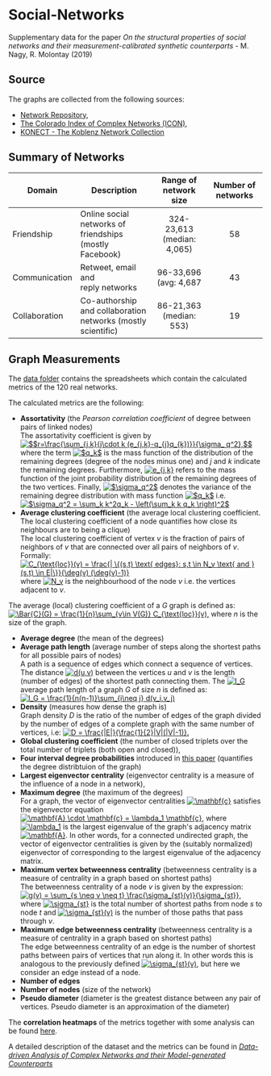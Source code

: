 # Social-Networks
Supplementary data for the paper *On the structural properties of social networks and their measurement-calibrated synthetic counterparts* - M. Nagy, R. Molontay (2019)


## Source
The graphs are collected from the following sources: 
* [Network Repository](http://networkrepository.com), 
* [The Colorado Index of Complex Networks (ICON)](http://networkrepository.com),  
* [KONECT - The Koblenz Network Collection](http://konect.uni-koblenz.de/)

## Summary of Networks


| Domain | Description | Range of network size | Number of networks |
|-----------------|--------------------------------------------------------------|:---------------------------------------:|:--------------:|
| Friendship | Online social networks of <br> friendships (mostly Facebook) | 324-23,613 <br> (median: 4,065) | 58 |
| Communication | Retweet, email and <br> reply networks | 96-33,696 <br> (avg: 4,687 | 43 |
| Collaboration | Co-authorship and collaboration <br> networks (mostly scientific) | 86-21,363 <br> (median: 553) | 19 |



## Graph Measurements
The [data folder](./data) contains the spreadsheets which contain the calculated metrics of the 120 real networks. 

The calculated metrics are the following:
- **Assortativity** (the *Pearson correlation coefficient* of degree between pairs of linked nodes) <br> 
The assortativity coefficient is given by  <a href="https://www.codecogs.com/eqnedit.php?latex=$$r=\frac{\sum_{j,k}{j\cdot&space;k&space;(e_{j,k}-q_{j}q_{k})}}{\sigma_&space;q^2},$$" target="_blank"><img src="https://latex.codecogs.com/gif.latex?$$r=\frac{\sum_{j,k}{j\cdot&space;k&space;(e_{j,k}-q_{j}q_{k})}}{\sigma_&space;q^2},$$" title="$$r=\frac{\sum_{j,k}{j\cdot k (e_{j,k}-q_{j}q_{k})}}{\sigma_ q^2},$$" /></a> where the term <a href="https://www.codecogs.com/eqnedit.php?latex=$q_k$" target="_blank"><img src="https://latex.codecogs.com/gif.latex?$q_k$" title="$q_k$" /></a> is the mass function of the distribution of the remaining degrees (degree of the nodes minus one) and *j* and *k* indicate the remaining degrees. Furthermore, <a href="https://www.codecogs.com/eqnedit.php?latex=e_{j,k}" target="_blank"><img src="https://latex.codecogs.com/gif.latex?e_{j,k}" title="e_{j,k}" /></a> refers to the mass function of the joint probability distribution of the remaining degrees of the two vertices. 
Finally, <a href="https://www.codecogs.com/eqnedit.php?latex=$\sigma_q^2$" target="_blank"><img src="https://latex.codecogs.com/gif.latex?$\sigma_q^2$" title="$\sigma_q^2$" /></a> denotes the variance of the remaining degree distribution with mass function <a href="https://www.codecogs.com/eqnedit.php?latex=$q_k$" target="_blank"><img src="https://latex.codecogs.com/gif.latex?$q_k$" title="$q_k$" /></a>   i.e. <a href="https://www.codecogs.com/eqnedit.php?latex=$\sigma_q^2&space;=&space;\sum_k&space;k^2q_k&space;-&space;\left(\sum_k&space;k&space;q_k&space;\right)^2$" target="_blank"><img src="https://latex.codecogs.com/gif.latex?$\sigma_q^2&space;=&space;\sum_k&space;k^2q_k&space;-&space;\left(\sum_k&space;k&space;q_k&space;\right)^2$" title="$\sigma_q^2 = \sum_k k^2q_k - \left(\sum_k k q_k \right)^2$" /></a> 
- **Average clustering coefficient** (the average local clustering coefficient. The local clustering coefficient of a node  quantifies how close its neighbours are to being a clique) <br>
The local clustering coefficient of vertex *v* is the fraction of pairs of neighbors of *v* that are connected over all pairs of neighbors of *v*. Formally:
<a href="https://www.codecogs.com/eqnedit.php?latex=C_{\text{loc}}(v)&space;=&space;\frac{|&space;\{(s,t)&space;\text{&space;edges}:&space;s,t&space;\in&space;N_v&space;\text{&space;and&space;}&space;(s,t)&space;\in&space;E|\}}{\deg(v)&space;(\deg(v)-1)}" target="_blank"><img src="https://latex.codecogs.com/gif.latex?C_{\text{loc}}(v)&space;=&space;\frac{|&space;\{(s,t)&space;\text{&space;edges}:&space;s,t&space;\in&space;N_v&space;\text{&space;and&space;}&space;(s,t)&space;\in&space;E|\}}{\deg(v)&space;(\deg(v)-1)}" title="C_{\text{loc}}(v) = \frac{| \{(s,t) \text{ edges}: s,t \in N_v \text{ and } (s,t) \in E|\}}{\deg(v) (\deg(v)-1)}" /></a>
where <a href="https://www.codecogs.com/eqnedit.php?latex=N_v" target="_blank"><img src="https://latex.codecogs.com/gif.latex?N_v" title="N_v" /></a> is the neighbourhood  of the node *v* i.e. the vertices adjacent to *v*.

The average (local) clustering coefficient of a *G* graph is defined as:
<a href="https://www.codecogs.com/eqnedit.php?latex=\Bar{C}(G)&space;=&space;\frac{1}{n}\sum_{v\in&space;V(G)}&space;C_{\text{loc}}(v)," target="_blank"><img src="https://latex.codecogs.com/gif.latex?\Bar{C}(G)&space;=&space;\frac{1}{n}\sum_{v\in&space;V(G)}&space;C_{\text{loc}}(v)," title="\Bar{C}(G) = \frac{1}{n}\sum_{v\in V(G)} C_{\text{loc}}(v)," /></a> where *n* is the size of the graph.
- **Average degree** (the mean of the degrees) 
- **Average path length** (average number of steps along the shortest paths for all possible pairs of nodes) <br>
A path is a sequence of edges which connect a sequence of vertices. The distance <a href="https://www.codecogs.com/eqnedit.php?latex=d(u,v)" target="_blank"><img src="https://latex.codecogs.com/gif.latex?d(u,v)" title="d(u,v)" /></a> between the vertices *u* and *v* is the length (number of edges) of the shortest path connecting them. The <a href="https://www.codecogs.com/eqnedit.php?latex=l_G" target="_blank"><img src="https://latex.codecogs.com/gif.latex?l_G" title="l_G" /></a> average path length of a graph *G* of size *n* is defined as:
<a href="https://www.codecogs.com/eqnedit.php?latex=l_G&space;=&space;\frac{1}{n(n-1)}\sum_{i\neq&space;j}&space;d(v_i,v_j)" target="_blank"><img src="https://latex.codecogs.com/gif.latex?l_G&space;=&space;\frac{1}{n(n-1)}\sum_{i\neq&space;j}&space;d(v_i,v_j)" title="l_G = \frac{1}{n(n-1)}\sum_{i\neq j} d(v_i,v_j)" /></a>
- **Density** (measures how dense the graph is) <br>
Graph density *D* is the ratio of the number of edges of the graph divided by the number of edges of a complete graph with the same number of vertices, i.e: <a href="https://www.codecogs.com/eqnedit.php?latex=D&space;=&space;\frac{|E|}{\frac{1}{2}|V|(|V|-1)}." target="_blank"><img src="https://latex.codecogs.com/gif.latex?D&space;=&space;\frac{|E|}{\frac{1}{2}|V|(|V|-1)}." title="D = \frac{|E|}{\frac{1}{2}|V|(|V|-1)}." /></a>
- **Global clustering coefficient** (the number of closed triplets over the total number of triplets (both open and closed)), 
- **Four interval degree probabilities** introduced in [this paper](https://ieeexplore.ieee.org/abstract/document/7000748) (quantifies the degree distribtuion of the graph)
- **Largest eigenvector centrality** (eigenvector centrality is a measure of the influence of a node in a network), 
- **Maximum degree** (the maximum of the degrees) <br>
For a graph, the vector of eigenvector centralities <a href="https://www.codecogs.com/eqnedit.php?latex=\mathbf{c}" target="_blank"><img src="https://latex.codecogs.com/gif.latex?\mathbf{c}" title="\mathbf{c}" /></a> satisfies the eigenvector equation <a href="https://www.codecogs.com/eqnedit.php?latex=\mathbf{A}&space;\cdot&space;\mathbf{c}&space;=&space;\lambda_1&space;\mathbf{c}" target="_blank"><img src="https://latex.codecogs.com/gif.latex?\mathbf{A}&space;\cdot&space;\mathbf{c}&space;=&space;\lambda_1&space;\mathbf{c}" title="\mathbf{A} \cdot \mathbf{c} = \lambda_1 \mathbf{c}" /></a>, where <a href="https://www.codecogs.com/eqnedit.php?latex=\lambda_1" target="_blank"><img src="https://latex.codecogs.com/gif.latex?\lambda_1" title="\lambda_1" /></a> is the largest eigenvalue of the graph's adjacency matrix  <a href="https://www.codecogs.com/eqnedit.php?latex=\mathbf{A}" target="_blank"><img src="https://latex.codecogs.com/gif.latex?\mathbf{A}" title="\mathbf{A}" /></a>. In other words, for a connected undirected graph, the vector of eigenvector centralities is given by the (suitably normalized) eigenvector of corresponding to the largest eigenvalue of the adjacency matrix. 
- **Maximum vertex betweenness centrality** (betweenness centrality is a measure of centrality in a graph based on shortest paths) <br>
The betweenness centrality of a node *v* is given by the expression:
<a href="https://www.codecogs.com/eqnedit.php?latex=g(v)&space;=&space;\sum_{s&space;\neq&space;v&space;\neq&space;t}&space;\frac{\sigma_{st}(v)}{\sigma_{st}}," target="_blank"><img src="https://latex.codecogs.com/gif.latex?g(v)&space;=&space;\sum_{s&space;\neq&space;v&space;\neq&space;t}&space;\frac{\sigma_{st}(v)}{\sigma_{st}}," title="g(v) = \sum_{s \neq v \neq t} \frac{\sigma_{st}(v)}{\sigma_{st}}," /></a> where <a href="https://www.codecogs.com/eqnedit.php?latex=\sigma_{st}" target="_blank"><img src="https://latex.codecogs.com/gif.latex?\sigma_{st}" title="\sigma_{st}" /></a> is the total number of shortest paths from node *s* to node *t* and <a href="https://www.codecogs.com/eqnedit.php?latex=\sigma_{st}(v)" target="_blank"><img src="https://latex.codecogs.com/gif.latex?\sigma_{st}(v)" title="\sigma_{st}(v)" /></a> is the number of those paths that pass through *v*.
- **Maximum edge betweenness centrality** (betweenness centrality is a measure of centrality in a graph based on shortest paths) <br>
The edge betweenness centrality of an edge is the number of shortest paths between pairs of vertices that run along it. In other words this is analogous to the previously defined <a href="https://www.codecogs.com/eqnedit.php?latex=\sigma_{st}(v)" target="_blank"><img src="https://latex.codecogs.com/gif.latex?\sigma_{st}(v)" title="\sigma_{st}(v)" /></a>, but here we consider an edge instead of a node.
- **Number of edges**
- **Number of nodes** (size of the network) 
- **Pseudo diameter** (diameter is the greatest distance between any pair of vertices. Pseudo diameter is an approximation of the diameter)

The **correlation heatmaps** of the metrics together with some analysis can be found [here](./correlations.md).

A detailed description of the dataset and the metrics can be found in [*Data-driven Analysis of Complex Networks and their Model-generated Counterparts*](https://arxiv.org/abs/1810.08498)
